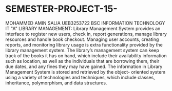 # SEMESTER-PROJECT-15-
MOHAMMED AMIN SALIA
UEB3253722
BSC INFORMATION TECHNOLOGY 
IT "A"
LIBRARY MANAGEMENT:
Library Management System provides an interface to register new users, check
in, report generations, manage library resources and handle book checkout.
Managing user accounts, creating reports, and monitoring library usage is extra
functionality provided by the library management system. The library’s
management system can keep track of the books it has on hand, which include
their availability information such as location, as well as the individuals that are
borrowing them, their due dates, and any fines they may have gained. The
information in Library Management System is stored and retrieved by the object-
oriented system using a variety of technologies and techniques, which include
classes, inheritance, polymorphism, and data structures.
